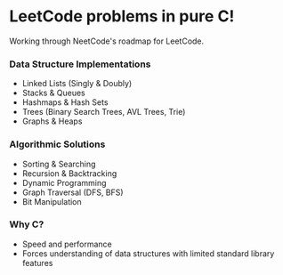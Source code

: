 
<h1>LeetCode problems in pure C!</h1>

Working through NeetCode's roadmap for LeetCode.

<h3>Data Structure Implementations</h3>

- Linked Lists (Singly & Doubly)
- Stacks & Queues
- Hashmaps & Hash Sets
- Trees (Binary Search Trees, AVL Trees, Trie)
- Graphs & Heaps

<h3>Algorithmic Solutions</h3>

- Sorting & Searching
- Recursion & Backtracking
- Dynamic Programming
- Graph Traversal (DFS, BFS)
- Bit Manipulation

<h3>Why C?</h3>

- Speed and performance
- Forces understanding of data structures with limited standard library features

